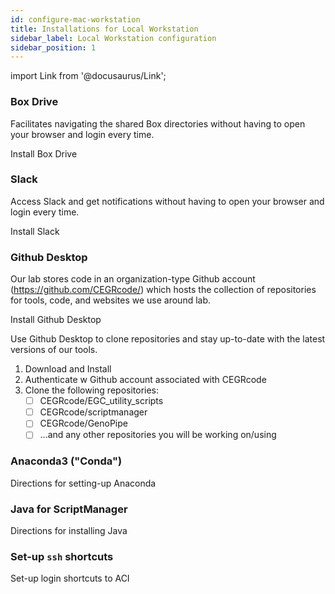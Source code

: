 ```yaml
---
id: configure-mac-workstation
title: Installations for Local Workstation
sidebar_label: Local Workstation configuration
sidebar_position: 1
---
```


import Link from '@docusaurus/Link';


### Box Drive
Facilitates navigating the shared Box directories without having to open your browser and login every time.

<Link
  className="button button--primary"
  href="https://support.box.com/hc/en-us/articles/360043697474-Installing-and-Updating-Box-Drive">
  Install Box Drive
</Link>

### Slack
Access Slack and get notifications without having to open your browser and login every time.

<Link
  className="button button--primary"
  href="https://slack.com/downloads/mac">
  Install Slack
</Link>


### Github Desktop
Our lab stores code in an organization-type Github account (https://github.com/CEGRcode/) which hosts the collection of repositories for tools, code, and websites we use around lab.

<Link
  className="button button--primary"
  href="https://desktop.github.com/">
  Install Github Desktop
</Link>

Use Github Desktop to clone repositories and stay up-to-date with the latest versions of our tools.

1. Download and Install
2. Authenticate w Github account associated with CEGRcode
3. Clone the following repositories:
    - [ ] CEGRcode/EGC_utility_scripts
    - [ ] CEGRcode/scriptmanager
    - [ ] CEGRcode/GenoPipe
    - [ ] ...and any other repositories you will be working on/using

### Anaconda3 ("Conda")

<Link
  className="button button--primary"
  href="http://pughlab.mbg.cornell.edu/labtutorial/docs/Software/SetupGuides/condatutorial">
  Directions for setting-up Anaconda
</Link>

### Java for ScriptManager

<Link
  className="button button--primary"
  href="https://pughlab.mbg.cornell.edu/scriptmanager-docs/docs/#-dependencies-just-java">
  Directions for installing Java
</Link>

### Set-up `ssh` shortcuts
<Link
  className="button button--primary"
  href="https://pughlab.mbg.cornell.edu/labtutorial/docs/Software/SetupGuides/configure-aci">
  Set-up login shortcuts to ACI
</Link>

